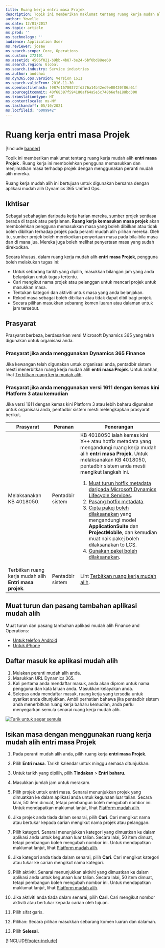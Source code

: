 ```yaml
---
title: Ruang kerja entri masa Projek
description: Topik ini memberikan maklumat tentang ruang kerja mudah alih entri masa Projek. Ruang kerja ini membolehkan pengguna memasukkan dan menjimatkan masa terhadap projek dengan menggunakan peranti mudah alih mereka.
author: Yowelle
ms.date: 12/01/2017
ms.topic: article
ms.prod: ''
ms.technology: ''
audience: Application User
ms.reviewer: josaw
ms.search.scope: Core, Operations
ms.custom: 272101
ms.assetid: 4505f021-b9bb-4b87-be24-6bf0bd88ee60
ms.search.region: Global
ms.search.industry: Service industries
ms.author: andchoi
ms.dyn365.ops.version: Version 1611
ms.search.validFrom: 2016-11-30
ms.openlocfilehash: f087e15780272fd376a14b42ed9e00420f86a61f
ms.sourcegitcommit: 40f68387f594180af64a5e5c748b6efa188bd300
ms.translationtype: HT
ms.contentlocale: ms-MY
ms.lasthandoff: 05/10/2021
ms.locfileid: "6009942"
---
```

# <a name="project-time-entry-mobile-workspace"></a>Ruang kerja entri masa Projek

[!include [banner](../includes/banner.md)]

Topik ini memberikan maklumat tentang ruang kerja mudah alih **entri masa Projek** . Ruang kerja ini membolehkan pengguna memasukkan dan menjimatkan masa terhadap projek dengan menggunakan peranti mudah alih mereka.

Ruang kerja mudah alih ini bertujuan untuk digunakan bersama dengan aplikasi mudah alih Dynamics 365 Unified Ops. 

## <a name="overview"></a>Ikhtisar
Sebagai sebahagian daripada kerja harian mereka, sumber projek sentiasa berada di tapak atau perjalanan. **Ruang kerja kemasukan masa projek** akan membolehkan pengguna memasukkan masa yang boleh dibilkan atau tidak boleh dibilkan terhadap projek pada peranti mudah alih pilihan mereka. Oleh itu, sumber projek boleh merekodkan penyertaan masa pada bila-bila masa dan di mana jua. Mereka juga boleh melihat penyertaan masa yang sudah direkodkan. 

Secara khusus, dalam ruang kerja mudah alih **entri masa Projek**, pengguna boleh melakukan tugas ini:

-   Untuk sebarang tarikh yang dipilih, masukkan bilangan jam yang anda belanjakan untuk tugas tertentu.
-   Cari mengikut nama projek atau pelanggan untuk mencari projek untuk masukkan masa.
-   Tentukan kategori dan aktiviti untuk masa yang anda belanjakan.
-   Rekod masa sebagai boleh dibilkan atau tidak dapat dibil bagi projek.
-   Secara pilihan masukkan sebarang komen luaran atau dalaman untuk jam tersebut.

## <a name="prerequisites"></a>Prasyarat
Prasyarat berbeza, berdasarkan versi Microsoft Dynamics 365 yang telah digunakan untuk organisasi anda.

### <a name="prerequisites-if-you-use-dynamics-365-finance"></a>Prasyarat jika anda menggunakan Dynamics 365 Finance
Jika kewangan telah digunakan untuk organisasi anda, pentadbir sistem mesti menerbitkan ruang kerja mudah alih **entri masa Projek**. Untuk arahan, lihat [Terbitkan ruang kerja mudah alih](/dynamics365/fin-ops-core/dev-itpro/mobile-apps/publish-mobile-workspace).

### <a name="prerequisites-if-you-use-version-1611-with-platform-update-3-or-later"></a>Prasyarat jika anda menggunakan versi 1611 dengan kemas kini Platform 3 atau kemudian
Jika versi 1611 dengan kemas kini Platform 3 atau lebih baharu digunakan untuk organisasi anda, pentadbir sistem mesti melengkapkan prasyarat berikut. 

<table>
<thead>
<tr class="header">
<th>Prasyarat</th>
<th>Peranan</th>
<th>Penerangan</th>
</tr>
</thead>
<tbody>
<tr class="odd">

<td>Melaksanakan KB 4018050.</td>
<td>Pentadbir sistem</td>
<td>KB 4018050 ialah kemas kini X++ atau hotfix metadata yang mengandungi ruang kerja mudah alih <strong>entri masa Projek</strong>. Untuk melaksanakan KB 4018050, pentadbir sistem anda mesti mengikut langkah ini.
<ol>
<li><a href="/dynamics365/fin-ops-core/dev-itpro/migration-upgrade/download-hotfix-lcs">Muat turun hotfix metadata daripada Microsoft Dynamics Lifecycle Services</a>.</li>
<li><a href="/dynamics365/fin-ops-core/dev-itpro/migration-upgrade/install-metadata-hotfix-package">Pasang hotfix metadata</a>.</li>
<li><a href="/dynamics365/fin-ops-core/dev-itpro/deployment/create-apply-deployable-package">Cipta pakej boleh dilaksanakan</a> yang mengandungi model <strong>ApplicationSuite</strong> dan <strong>ProjectMobile</strong>, dan kemudian muat naik pakej boleh dilaksanakan to LCS.</li>
<li><a href="/dynamics365/fin-ops-core/dev-itpro/deployment/apply-deployable-package-system">Gunakan pakej boleh dilaksanakan</a>.</li>

</ol></td>
</tr>
<tr class="even">
<td>Terbitkan ruang kerja mudah alih <strong>Entri masa projek</strong>.</td>
<td>Pentadbir sistem</td>
<td>Liht <a href="/dynamics365/fin-ops-core/dev-itpro/mobile-apps/publish-mobile-workspace">Terbitkan ruang kerja mudah alih</a>.</td>
</tr>
</tbody>
</table>

## <a name="download-and-install-the-mobile-app"></a>Muat turun dan pasang tambahan aplikasi mudah alih

Muat turun dan pasang tambahan aplikasi mudah alih Finance and Operations:

-   [Untuk telefon Android](https://go.microsoft.com/fwlink/?linkid=850662)
-   [Untuk iPhone](https://go.microsoft.com/fwlink/?linkid=850663)

## <a name="sign-in-to-the-mobile-app"></a>Daftar masuk ke aplikasi mudah alih
1.  Mulakan peranti mudah alih anda.
2.  Masukkan URL Dynamics 365.
3.  Kali pertama anda mendaftar masuk, anda akan diprom untuk nama pengguna dan kata laluan anda. Masukkan kelayakan anda.
4.  Selepas anda mendaftar masuk, ruang kerja yang tersedia untuk syarikat anda ditunjukkan. Ambil perhatian bahawa jika pentadbir sistem anda menerbitkan ruang kerja baharu kemudian, anda perlu menyegarkan semula senarai ruang kerja mudah alih.

[![Tarik untuk segar semula](./media/pull-to-refresh-list-of-workspaces-183x300.png)](./media/pull-to-refresh-list-of-workspaces.png)

## <a name="enter-time-by-using-the-project-time-entry-mobile-workspace"></a>Isikan masa dengan menggunakan ruang kerja mudah alih entri masa Projek
1.  Pada peranti mudah alih anda, pilih ruang kerja **entri masa Projek**.
2.  Pilih **Entri masa**. Tarikh kalendar untuk minggu semasa ditunjukkan.
3.  Untuk tarikh yang dipilih, pilih **Tindakan** &gt; **Entri baharu**.
4.  Masukkan jumlah jam untuk merakam.
5.  Pilih projek untuk entri masa. Senarai menunjukkan projek yang dimuatkan ke dalam aplikasi anda untuk kegunaan luar talian. Secara lalai, 50 item dimuat, tetapi pembangun boleh mengubah nombor ini. Untuk mendapatkan maklumat lanjut, lihat [Platform mudah alih](/dynamics365/fin-ops-core/dev-itpro/mobile-apps/mobile-app-home-page).
6.  Jika projek anda tiada dalam senarai, pilih **Cari**. Cari mengikut nama atau bertukar kepada carian mengikut nama projek atau pelanggan.
7.  Pilih kategori. Senarai menunjukkan kategori yang dimuatkan ke dalam aplikasi anda untuk kegunaan luar talian. Secara lalai, 50 item dimuat, tetapi pembangun boleh mengubah nombor ini. Untuk mendapatkan maklumat lanjut, lihat [Platform mudah alih](/dynamics365/fin-ops-core/dev-itpro/mobile-apps/mobile-app-home-page).
8.  Jika kategori anda tiada dalam senarai, pilih **Cari**. Cari mengikut kategori atau tukar ke carian mengikut nama kategori.
9.  Pilih aktiviti. Senarai menunjukkan aktiviti yang dimuatkan ke dalam aplikasi anda untuk kegunaan luar talian. Secara lalai, 50 item dimuat, tetapi pembangun boleh mengubah nombor ini. Untuk mendapatkan maklumat lanjut, lihat [Platform mudah alih](/dynamics365/fin-ops-core/dev-itpro/mobile-apps/mobile-app-home-page).
10. Jika aktiviti anda tiada dalam senarai, pilih **Cari**. Cari mengikut nombor aktiviti atau bertukar kepada carian oleh tujuan.

11. Pilih sifat garis.
12. Pilihan: Secara pilihan masukkan sebarang komen luaran dan dalaman.
13. Pilih **Selesai**.


[!INCLUDE[footer-include](../includes/footer-banner.md)]